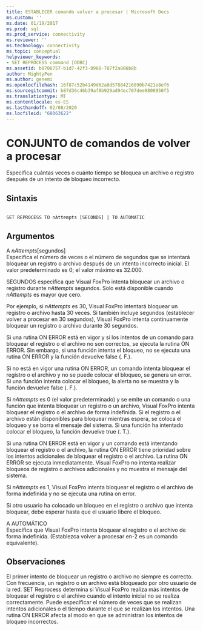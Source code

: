 ```yaml
---
title: ESTABLECER comando volver a procesar | Microsoft Docs
ms.custom: ''
ms.date: 01/19/2017
ms.prod: sql
ms.prod_service: connectivity
ms.reviewer: ''
ms.technology: connectivity
ms.topic: conceptual
helpviewer_keywords:
- SET REPROCESS command [ODBC]
ms.assetid: b0708757-b1d7-42f3-8988-787f2a806b8b
author: MightyPen
ms.author: genemi
ms.openlocfilehash: 16f87c52b4149d62a8d57884216890b7421e8ef6
ms.sourcegitcommit: b87d36c46b39af8b929ad94ec707dee8800950f5
ms.translationtype: MT
ms.contentlocale: es-ES
ms.lasthandoff: 02/08/2020
ms.locfileid: "68063622"
---
```

# <a name="set-reprocess-command"></a>CONJUNTO de comandos de volver a procesar
Especifica cuántas veces o cuánto tiempo se bloquea un archivo o registro después de un intento de bloqueo incorrecto.  
  
## <a name="syntax"></a>Sintaxis  
  
```  
  
SET REPROCESS TO nAttempts [SECONDS] | TO AUTOMATIC  
```  
  
## <a name="arguments"></a>Argumentos  
 A *nAttempts*[segundos]  
 Especifica el número de veces o el número de segundos que se intentará bloquear un registro o archivo después de un intento incorrecto inicial. El valor predeterminado es 0; el valor máximo es 32.000.  
  
 SEGUNDOS especifica que Visual FoxPro intenta bloquear un archivo o registro durante *nAttempts* segundos. Solo está disponible cuando *nAttempts* es mayor que cero.  
  
 Por ejemplo, si *nAttempts* es 30, Visual FoxPro intentará bloquear un registro o archivo hasta 30 veces. Si también incluye segundos (establecer volver a procesar en 30 segundos), Visual FoxPro intenta continuamente bloquear un registro o archivo durante 30 segundos.  
  
 Si una rutina ON ERROR está en vigor y si los intentos de un comando para bloquear el registro o el archivo no son correctos, se ejecuta la rutina ON ERROR. Sin embargo, si una función intenta el bloqueo, no se ejecuta una rutina ON ERROR y la función devuelve false (. F.).  
  
 Si no está en vigor una rutina ON ERROR, un comando intenta bloquear el registro o el archivo y no se puede colocar el bloqueo, se genera un error. Si una función intenta colocar el bloqueo, la alerta no se muestra y la función devuelve false (. F.).  
  
 Si *nAttempts* es 0 (el valor predeterminado) y se emite un comando o una función que intenta bloquear un registro o un archivo, Visual FoxPro intenta bloquear el registro o el archivo de forma indefinida. Si el registro o el archivo están disponibles para bloquear mientras espera, se coloca el bloqueo y se borra el mensaje del sistema. Si una función ha intentado colocar el bloqueo, la función devuelve true (. T.).  
  
 Si una rutina ON ERROR está en vigor y un comando está intentando bloquear el registro o el archivo, la rutina ON ERROR tiene prioridad sobre los intentos adicionales de bloquear el registro o el archivo. La rutina ON ERROR se ejecuta inmediatamente. Visual FoxPro no intenta realizar bloqueos de registro o archivos adicionales y no muestra el mensaje del sistema.  
  
 Si *nAttempts* es 1, Visual FoxPro intenta bloquear el registro o el archivo de forma indefinida y no se ejecuta una rutina on error.  
  
 Si otro usuario ha colocado un bloqueo en el registro o archivo que intenta bloquear, debe esperar hasta que el usuario libere el bloqueo.  
  
 A AUTOMÁTICO  
 Especifica que Visual FoxPro intenta bloquear el registro o el archivo de forma indefinida. (Establezca volver a procesar en-2 es un comando equivalente).  
  
## <a name="remarks"></a>Observaciones  
 El primer intento de bloquear un registro o archivo no siempre es correcto. Con frecuencia, un registro o un archivo está bloqueado por otro usuario de la red. SET Reprocess determina si Visual FoxPro realiza más intentos de bloquear el registro o el archivo cuando el intento inicial no se realiza correctamente. Puede especificar el número de veces que se realizan intentos adicionales o el tiempo durante el que se realizan los intentos. Una rutina ON ERROR afecta al modo en que se administran los intentos de bloqueo incorrectos.
